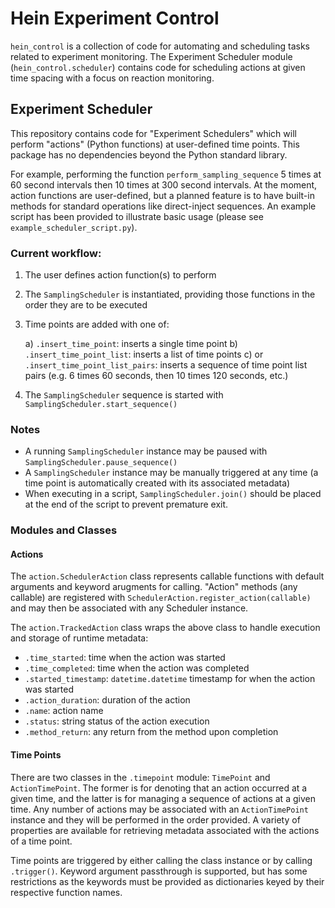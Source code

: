 # Hein Experiment Control

`hein_control` is a collection of code for automating and scheduling tasks related to experiment monitoring. The 
Experiment Scheduler module (`hein_control.scheduler`) contains code for scheduling actions at given time spacing 
with a focus on reaction monitoring.  

## Experiment Scheduler 

This repository contains code for "Experiment Schedulers" which will perform "actions" (Python functions) at user-defined 
time points. This package has no dependencies beyond the Python standard library. 

For example, performing the function `perform_sampling_sequence` 5 times at 60 second intervals then 10 
times at 300 second intervals. At the moment, action functions are user-defined, but a planned feature is to have built-in
methods for standard operations like direct-inject sequences. An example script has been provided to illustrate basic 
usage (please see `example_scheduler_script.py`). 

### Current workflow: 
1) The user defines action function(s) to perform
2) The `SamplingScheduler` is instantiated, providing those functions in the order they are to be executed 
3) Time points are added with one of: 

    a) `.insert_time_point`: inserts a single time point
    b) `.insert_time_point_list`: inserts a list of time points
    c) or `.insert_time_point_list_pairs`: inserts a sequence of time point list pairs (e.g. 6 times 60 seconds, then 
       10 times 120 seconds, etc.)
    
4) The `SamplingScheduler` sequence is started with `SamplingScheduler.start_sequence()`

### Notes
- A running `SamplingScheduler` instance may be paused with `SamplingScheduler.pause_sequence()`
- A `SamplingScheduler` instance may be manually triggered at any time (a time point is automatically created with its 
  associated metadata)
- When executing in a script, `SamplingScheduler.join()` should be placed at the end of the script to prevent 
    premature exit. 

### Modules and Classes

#### Actions

The `action.SchedulerAction` class represents callable functions with default arguments and keyword arugments for calling. 
"Action" methods (any callable) are registered with `SchedulerAction.register_action(callable)` and may then be associated with any 
Scheduler instance. 

The `action.TrackedAction` class wraps the above class to handle execution and storage of runtime metadata: 
 - `.time_started`: time when the action was started
 - `.time_completed`: time when the action was completed
 - `.started_timestamp`: `datetime.datetime` timestamp for when the action was started
 - `.action_duration`: duration of the action
 - `.name`: action name
 - `.status`: string status of the action execution
 - `.method_return`: any return from the method upon completion 

#### Time Points

There are two classes in the `.timepoint` module: `TimePoint` and `ActionTimePoint`. The former is for denoting that an 
action occurred at a given time, and the latter is for managing a sequence of actions at a given time. Any number of 
actions may be associated with an `ActionTimePoint` instance and they will be performed in the order provided. A variety 
of properties are available for retrieving metadata associated with the actions of a time point.  

Time points are triggered by either calling the class instance or by calling `.trigger()`. Keyword argument 
passthrough is supported, but has some restrictions as the keywords must be provided as dictionaries keyed by their 
respective function names. 

